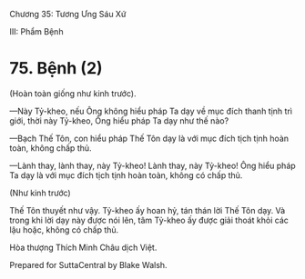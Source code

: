 

Chương 35: Tương Ưng Sáu Xứ

III: Phẩm Bệnh

# 75\. Bệnh (2)

(Hoàn toàn giống như kinh trước).

—Này Tỷ-kheo, nếu Ông không hiểu pháp Ta dạy về mục đích thanh tịnh trì giới, thời này Tỷ-kheo, Ông hiểu pháp Ta dạy như thế nào?

—Bạch Thế Tôn, con hiểu pháp Thế Tôn dạy là với mục đích tịch tịnh hoàn toàn, không chấp thủ.

—Lành thay, lành thay, này Tỷ-kheo! Lành thay, này Tỷ-kheo! Ông hiểu pháp Ta dạy là với mục đích tịch tịnh hoàn toàn, không có chấp thủ.

(Như kinh trước)

Thế Tôn thuyết như vậy. Tỷ-kheo ấy hoan hỷ, tán thán lời Thế Tôn dạy. Và trong khi lời dạy này được nói lên, tâm Tỷ-kheo ấy được giải thoát khỏi các lậu hoặc, không có chấp thủ.

Hòa thượng Thích Minh Châu dịch Việt.

Prepared for SuttaCentral by Blake Walsh.